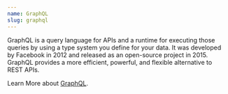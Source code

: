 ```yaml
---
name: GraphQL
slug: graphql
---
```


GraphQL is a query language for APIs and a runtime for executing those queries by using a type system you define for your data. It was developed by Facebook in 2012 and released as an open-source project in 2015. GraphQL provides a more efficient, powerful, and flexible alternative to REST APIs.

Learn More about [GraphQL](https://graphql.org/).
